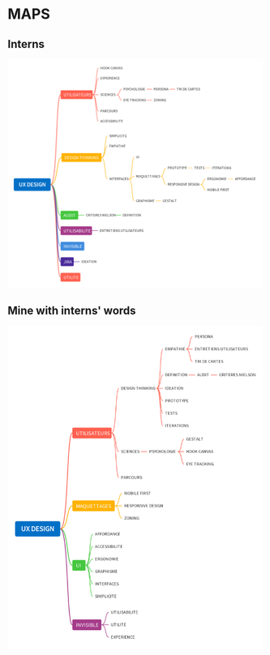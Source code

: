 # MAPS

## Interns

![interns](./mind_maps/img/interns.png)

## Mine with interns' words

![mine](./mind_maps/img/mine.png)